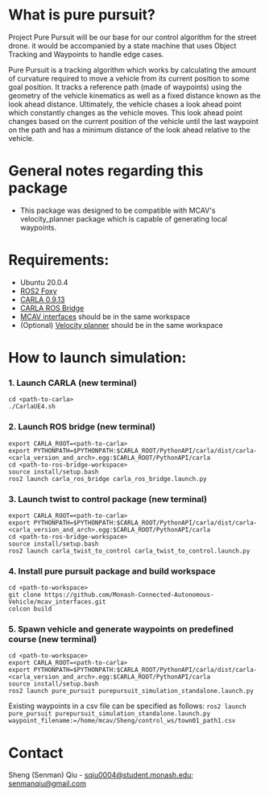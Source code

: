 # What is pure pursuit?
Project Pure Pursuit will be our base for our control algorithm for the street drone. it would be accompanied by a state machine that uses Object Tracking and Waypoints to handle edge cases.

Pure Pursuit is a tracking algorithm which works by calculating the amount of curvature required to move a vehicle from its current position to some goal position. It tracks a reference path (made of waypoints) using the geometry of the vehicle kinematics as well as a fixed distance known as the look ahead distance. Ultimately, the vehicle chases a look ahead point which constantly changes as the vehicle moves. This look ahead point changes based on the current position of the vehicle until the last waypoint on the path and has a minimum distance of the look ahead relative to the vehicle. 

# General notes regarding this package
- This package was designed to be compatible with MCAV's velocity_planner package which is capable of generating local waypoints. 

# Requirements:
- Ubuntu 20.0.4
- [ROS2 Foxy](https://docs.ros.org/en/foxy/Installation/Ubuntu-Install-Debians.html)
- [CARLA 0.9.13](https://carla.readthedocs.io/en/latest/start_quickstart/#carla-installation) 
- [CARLA ROS Bridge](https://carla.readthedocs.io/projects/ros-bridge/en/latest/ros_installation_ros2/)
- [MCAV interfaces](https://github.com/Monash-Connected-Autonomous-Vehicle/mcav_interfaces) should be in the same workspace
- (Optional) [Velocity planner](https://github.com/Monash-Connected-Autonomous-Vehicle/velocity_planner) should be in the same workspace

# How to launch simulation:
### 1. Launch CARLA (new terminal)
    cd <path-to-carla>
    ./CarlaUE4.sh
### 2. Launch ROS bridge (new terminal)
    export CARLA_ROOT=<path-to-carla>
    export PYTHONPATH=$PYTHONPATH:$CARLA_ROOT/PythonAPI/carla/dist/carla-<carla_version_and_arch>.egg:$CARLA_ROOT/PythonAPI/carla
    cd <path-to-ros-bridge-workspace>
    source install/setup.bash
    ros2 launch carla_ros_bridge carla_ros_bridge.launch.py
### 3. Launch twist to control package (new terminal)
    export CARLA_ROOT=<path-to-carla>
    export PYTHONPATH=$PYTHONPATH:$CARLA_ROOT/PythonAPI/carla/dist/carla-<carla_version_and_arch>.egg:$CARLA_ROOT/PythonAPI/carla
    cd <path-to-ros-bridge-workspace>
    source install/setup.bash
    ros2 launch carla_twist_to_control carla_twist_to_control.launch.py
### 4. Install pure pursuit package and build workspace
    cd <path-to-workspace>
    git clone https://github.com/Monash-Connected-Autonomous-Vehicle/mcav_interfaces.git
    colcon build
### 5. Spawn vehicle and generate waypoints on predefined course (new terminal)
    cd <path-to-workspace>
    export CARLA_ROOT=<path-to-carla>
    export PYTHONPATH=$PYTHONPATH:$CARLA_ROOT/PythonAPI/carla/dist/carla-<carla_version_and_arch>.egg:$CARLA_ROOT/PythonAPI/carla
    source install/setup.bash
    ros2 launch pure_pursuit purepursuit_simulation_standalone.launch.py 
    
Existing waypoints in a csv file can be specified as follows:
    ```ros2 launch pure_pursuit purepursuit_simulation_standalone.launch.py waypoint_filename:=/home/mcav/Sheng/control_ws/town01_path1.csv```
    
# Contact
Sheng (Senman) Qiu - sqiu0004@student.monash.edu; senmanqiu@gmail.com

